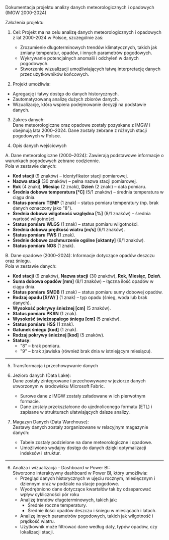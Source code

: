 Dokumentacja projektu analizy danych meteorologicznych i opadowych (IMGW 2000-2024)

Założenia projektu

1. Cel:
   Projekt ma na celu analizę danych meteorologicznych i opadowych z lat 2000-2024 w Polsce, szczególnie zaś:
   - Zrozumienie długoterminowych trendów klimatycznych, takich jak zmiany temperatur, opadów, i innych parametrów pogodowych.
   - Wykrywanie potencjalnych anomalii i odchyleń w danych pogodowych.
   - Stworzenie wizualizacji umożliwiających łatwą interpretację danych przez użytkowników końcowych.

2. 	Projekt umożliwia:
   - Agregację i łatwy dostęp do danych historycznych.
   - Zautomatyzowaną analizę dużych zbiorów danych.
   - Wizualizację, która wspiera podejmowanie decyzji na podstawie danych.

3. Zakres danych:  
   Dane meteorologiczne oraz opadowe zostały pozyskane z IMGW i obejmują lata 2000–2024. Dane zostały zebrane z różnych stacji pogodowych w Polsce.

4. Opis danych wejściowych

A. Dane meteorologiczne (2000–2024):
Zawierają podstawowe informacje o warunkach pogodowych zebrane codziennie.  
Pola w zestawie danych:
- **Kod stacji** (9 znaków) – identyfikator stacji pomiarowej.  
- **Nazwa stacji** (30 znaków) – pełna nazwa stacji pomiarowej.  
- **Rok** (4 znaki), **Miesiąc** (2 znaki), **Dzień** (2 znaki) – data pomiaru.  
- **Średnia dobowa temperatura [°C]** (5/1 znaków) – średnia temperatura w ciągu dnia.  
- **Status pomiaru TEMP** (1 znak) – status pomiaru temperatury (np. brak danych oznaczony jako "8").  
- **Średnia dobowa wilgotność względna [%]** (8/1 znaków) – średnia wartość wilgotności.  
- **Status pomiaru WLGS** (1 znak) – status pomiaru wilgotności.  
- **Średnia dobowa prędkość wiatru [m/s]** (6/1 znaków).  
- **Status pomiaru FWS** (1 znak).  
- **Średnie dobowe zachmurzenie ogólne [oktanty]** (6/1 znaków).  
- **Status pomiaru NOS** (1 znak).  

B. Dane opadowe (2000–2024):
Informacje dotyczące opadów deszczu oraz śniegu.  
Pola w zestawie danych:
- **Kod stacji** (9 znaków), **Nazwa stacji** (30 znaków), **Rok**, **Miesiąc**, **Dzień**.  
- **Suma dobowa opadów [mm]** (8/1 znaków) – łączna ilość opadów w ciągu dnia.  
- **Status pomiaru SMDB** (1 znak) – status pomiaru sumy dobowej opadów.  
- **Rodzaj opadu [S/W/ ]** (1 znak) – typ opadu (śnieg, woda lub brak danych).  
- **Wysokość pokrywy śnieżnej [cm]** (5 znaków).  
- **Status pomiaru PKSN** (1 znak).  
- **Wysokość świeżospałego śniegu [cm]** (5 znaków).  
- **Status pomiaru HSS** (1 znak).  
- **Gatunek śniegu [kod]** (1 znak).  
- **Rodzaj pokrywy śnieżnej [kod]** (5 znaków).  
- **Statusy**:  
  - "8" – brak pomiaru.  
  - "9" – brak zjawiska (również brak dnia w istniejącym miesiącu).  

---

5. Transformacja i przechowywanie danych

1. Jezioro danych (Data Lake):  
   Dane zostały zintegrowane i przechowywane w jeziorze danych utworzonym w środowisku Microsoft Fabric.  
   - Surowe dane z IMGW zostały załadowane w ich pierwotnym formacie.  
   - Dane zostały przekształcone do ujednoliconego formatu (ETL) i zapisane w strukturach ułatwiających dalsze analizy.

2. Magazyn Danych (Data Warehouse):  
   Zestawy danych zostały zorganizowane w relacyjnym magazynie danych:  
   - Tabele zostały podzielone na dane meteorologiczne i opadowe.  
   - Umożliwiono wydajny dostęp do danych dzięki optymalizacji indeksów i struktur.

---

6. Analiza i wizualizacja -  Dashboard w Power BI:  
   Stworzono interaktywny dashboard w Power BI, który umożliwia:
   - Przegląd danych historycznych w ujęciu rocznym, miesięcznym i dziennym oraz w podziale na stacje pogodowe.
   - Wyodrębniono dane dotyczące kwartałów tak by odseparować wpływ cykliczności pór roku
   - Analizę trendów długoterminowych, takich jak:
     - Średnie roczne temperatury.
     - Średnie ilości opadów deszczu i śniegu w miesiącach i latach.
   - Analizę innych parametrów pogodowych, takich jak wilgotność i prędkość wiatru.  
   - Użytkownik może filtrować dane według daty, typów opadów, czy lokalizacji stacji.  
